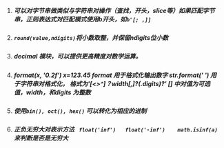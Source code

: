 1. ##### 可以对字节串做类似与字符串对操作（查找，开头，slice等）如果匹配字节串，正则表达式对匹配模式使用b开头，如`b'[; ,]]`
2. ##### `round(value,ndigits)`将小数取整，并保留ndigits位小数
3. ##### decimal 模块，可以提供更高精度对数学运算。
4. ##### format\(x, '0.2f'\)  x=123.45  format 用于格式化输出数字 str.format\('  '\) 用于字符串对格式化， 格式为'\[&lt;&gt;^\]？width\[,\]?\(.digits\)?' \[\] 中对值为可选值，width，和digits 为整数
5. ##### 使用`bin(), oct(), hex()` 可以转化为相应的进制
6. ##### 正负无穷大对表示方法   ` float('inf')   float('-inf')    math.isinf(a)`来判断是否是无穷大





